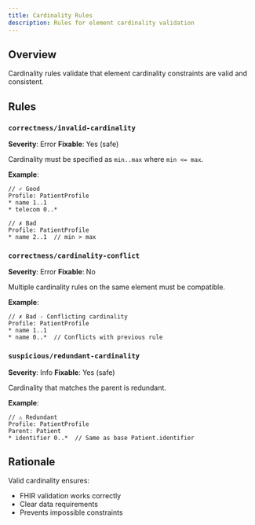 ```yaml
---
title: Cardinality Rules
description: Rules for element cardinality validation
---
```


## Overview

Cardinality rules validate that element cardinality constraints are valid and consistent.

## Rules

### `correctness/invalid-cardinality`

**Severity**: Error
**Fixable**: Yes (safe)

Cardinality must be specified as `min..max` where `min <= max`.

**Example**:

```fsh
// ✓ Good
Profile: PatientProfile
* name 1..1
* telecom 0..*

// ✗ Bad
Profile: PatientProfile
* name 2..1  // min > max
```

### `correctness/cardinality-conflict`

**Severity**: Error
**Fixable**: No

Multiple cardinality rules on the same element must be compatible.

**Example**:

```fsh
// ✗ Bad - Conflicting cardinality
Profile: PatientProfile
* name 1..1
* name 0..*  // Conflicts with previous rule
```

### `suspicious/redundant-cardinality`

**Severity**: Info
**Fixable**: Yes (safe)

Cardinality that matches the parent is redundant.

**Example**:

```fsh
// ⚠ Redundant
Profile: PatientProfile
Parent: Patient
* identifier 0..*  // Same as base Patient.identifier
```

## Rationale

Valid cardinality ensures:
- FHIR validation works correctly
- Clear data requirements
- Prevents impossible constraints
